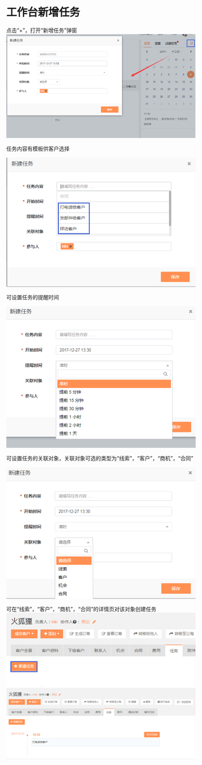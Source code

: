 # 工作台新增任务

点击“+”，打开“新增任务”弹窗![](/assets/lix新建任务4.png)

任务内容有模板供客户选择

![](/assets/lix任务5.png)

可设置任务的提醒时间

![](/assets/lix提醒时间.png)

可设置任务的关联对象，关联对象可选的类型为“线索”，“客户”，“商机”，“合同”

![](/assets/lix任务6.png)

可在“线索”，“客户”，“商机”，“合同”的详情页对该对象创建任务![](/assets/lix任务7.png)![](/assets/lix任务8.png)

